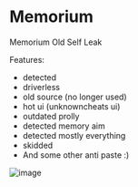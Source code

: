 # Memorium
Memorium Old Self Leak 


Features:
- detected
- driverless
- old source (no longer used)
- hot ui (unknowncheats ui)
- outdated prolly
- detected memory aim
- detected mostly everything
- skidded
- And some other anti paste :)
  

![image](https://github.com/user-attachments/assets/b20896ba-1e46-4210-b113-02d8a642a35d)
